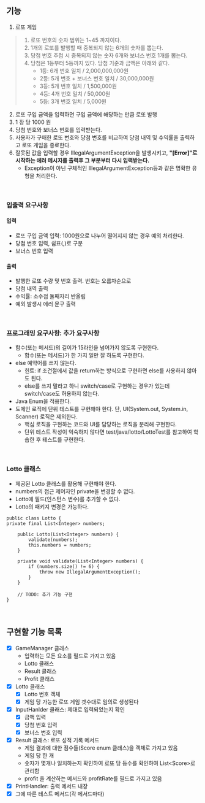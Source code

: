 ## 기능

1. 로또 게임
> 1. 로또 번호의 숫자 범위는 1~45 까지이다.
> 2. 1개의 로또를 발행할 때 중복되지 않는 6개의 숫자를 뽑는다.
> 3. 당첨 번호 추첨 시 중복되지 않는 숫자 6개와 보너스 번호 1개를 뽑는다.
> 4. 당첨은 1등부터 5등까지 있다. 당첨 기준과 금액은 아래와 같다.
>    - 1등: 6개 번호 일치 / 2,000,000,000원
>    - 2등: 5개 번호 + 보너스 번호 일치 / 30,000,000원
>    - 3등: 5개 번호 일치 / 1,500,000원
>    - 4등: 4개 번호 일치 / 50,000원
>    - 5등: 3개 번호 일치 / 5,000원
2. 로또 구입 금액을 입력하면 구입 금액에 해당하는 만큼 로또 발행
3. 1 장 당 1000 원
4. 당첨 번호와 보너스 번호를 입력받는다.
5. 사용자가 구매한 로또 번호와 당첨 번호를 비교하여 당첨 내역 및 수익률을 출력하고 로또 게임을 종료한다.
6. 잘못된 값을 입력할 경우 IllegalArgumentException을 발생시키고, **"[Error]"로 시작하는 에러 메시지를 출력후 그 부분부터 다시 입력받는다.**
   - Exception이 아닌 구체적인 IllegalArgumentException등과 같은 명확한 유형을 처리한다.
   
<br/>

### 입출력 요구사항
#### 입력
- 로또 구입 금액 입력: 1000원으로 나누어 떨어지지 않는 경우 예외 처리한다.
- 당첨 번호 입력, 쉼표(,)로 구분
- 보너스 번호 입력
#### 출력
- 발행한 로또 수량 및 번호 출력. 번호는 오름차순으로
- 당첨 내역 출력
- 수익률: 소수점 둘째자리 반올림
- 예외 발생시 에러 문구 출력

<br/>

### 프로그래밍 요구사항: 추가 요구사항

- 함수(또는 메서드)의 길이가 15라인을 넘어가지 않도록 구현한다. 
  - 함수(또는 메서드)가 한 가지 일만 잘 하도록 구현한다. 
- else 예약어를 쓰지 않는다. 
  - 힌트: if 조건절에서 값을 return하는 방식으로 구현하면 else를 사용하지 않아도 된다. 
  - else를 쓰지 말라고 하니 switch/case로 구현하는 경우가 있는데 switch/case도 허용하지 않는다. 
- Java Enum을 적용한다. 
- 도메인 로직에 단위 테스트를 구현해야 한다. 단, UI(System.out, System.in, Scanner) 로직은 제외한다. 
  - 핵심 로직을 구현하는 코드와 UI를 담당하는 로직을 분리해 구현한다. 
  - 단위 테스트 작성이 익숙하지 않다면 test/java/lotto/LottoTest를 참고하여 학습한 후 테스트를 구현한다.
  
<br/>

### Lotto 클래스

- 제공된 Lotto 클래스를 활용해 구현해야 한다.
- numbers의 접근 제어자인 private을 변경할 수 없다.
- Lotto에 필드(인스턴스 변수)를 추가할 수 없다.
- Lotto의 패키지 변경은 가능하다.

```
public class Lotto {
private final List<Integer> numbers;

    public Lotto(List<Integer> numbers) {
        validate(numbers);
        this.numbers = numbers;
    }

    private void validate(List<Integer> numbers) {
        if (numbers.size() != 6) {
            throw new IllegalArgumentException();
        }
    }

    // TODO: 추가 기능 구현
}
```

<br/>

## 구현할 기능 목록
- [x] GameManager 클래스
  - 입력하는 모든 요소를 필드로 가지고 있음
  - Lotto 클래스
  - Result 클래스
  - Profit 클래스
- [x] Lotto 클래스
  - [x] Lotto 번호 객체
  - [x] 게임 당 가능한 로또 게임 갯수대로 임의로 생성된다
- [x] InputHanlder 클래스: 제대로 입력되었는지 확인
  - [x] 금액 입력
  - [x] 당첨 번호 입력
  - [x] 보너스 번호 입력
- [x] Result 클래스: 로또 성적 기록 메서드
    - 게임 결과에 대한 점수들(Score enum 클래스)을 객체로 가지고 있음
    - 게임 당 한 개
    - 숫자가 몇개나 일치하는지 확인하여 로또 당 등수를 확인하여 List<Score\>로 관리함
    - profit 을 계산하는 메서드와 profitRate를 필드로 가지고 있음
- [x] PrintHandler: 출력 메서드 내장 
- [x] 그에 따른 테스트 메서드(각 메서드마다)
